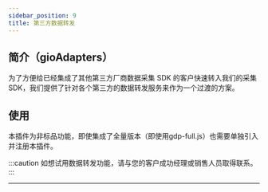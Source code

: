 ```yaml
---
sidebar_position: 9
title: 第三方数据转发
---
```

## 简介（gioAdapters）

为了方便给已经集成了其他第三方厂商数据采集 SDK 的客户快速转入我们的采集 SDK，我们提供了针对各个第三方的数据转发服务来作为一个过渡的方案。

## 使用

本插件为非标品功能，即使集成了全量版本（即使用gdp-full.js）也需要单独引入并注册本插件。

:::caution
如想试用数据转发功能，请与您的客户成功经理或销售人员取得联系。
:::

--------

